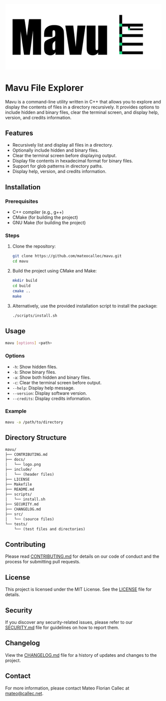 ![Mavu logo](https://github.com/mateocallec/mavu/blob/main/docs/logo.png?raw=true)

# Mavu File Explorer

Mavu is a command-line utility written in C++ that allows you to explore and display the contents of files in a directory recursively. It provides options to include hidden and binary files, clear the terminal screen, and display help, version, and credits information.

## Features

- Recursively list and display all files in a directory.
- Optionally include hidden and binary files.
- Clear the terminal screen before displaying output.
- Display file contents in hexadecimal format for binary files.
- Support for glob patterns in directory paths.
- Display help, version, and credits information.

## Installation

### Prerequisites

- C++ compiler (e.g., g++)
- CMake (for building the project)
- GNU Make (for building the project)

### Steps

1. Clone the repository:
   ```sh
   git clone https://github.com/mateocallec/mavu.git
   cd mavu
   ```

2. Build the project using CMake and Make:
   ```sh
   mkdir build
   cd build
   cmake ..
   make
   ```

3. Alternatively, use the provided installation script to install the package:
   ```sh
   ./scripts/install.sh
   ```

## Usage

```sh
mavu [options] <path>
```

### Options

- `-h`: Show hidden files.
- `-b`: Show binary files.
- `-a`: Show both hidden and binary files.
- `-c`: Clear the terminal screen before output.
- `--help`: Display help message.
- `--version`: Display software version.
- `--credits`: Display credits information.

### Example

```sh
mavu -a /path/to/directory
```

## Directory Structure

```
mavu/
├── CONTRIBUTING.md
├── docs/
│   └── logo.png
├── include/
│   └── (header files)
├── LICENSE
├── Makefile
├── README.md
├── scripts/
│   └── install.sh
├── SECURITY.md
├── CHANGELOG.md
├── src/
│   └── (source files)
└── tests/
    └── (test files and directories)
```

## Contributing

Please read [CONTRIBUTING.md](CONTRIBUTING.md) for details on our code of conduct and the process for submitting pull requests.

## License

This project is licensed under the MIT License. See the [LICENSE](LICENSE) file for details.

## Security

If you discover any security-related issues, please refer to our [SECURITY.md](SECURITY.md) file for guidelines on how to report them.

## Changelog

View the [CHANGELOG.md](CHANGELOG.md) file for a history of updates and changes to the project.

## Contact

For more information, please contact Mateo Florian Callec at [mateo@callec.net](mailto:mateo@callec.net).
